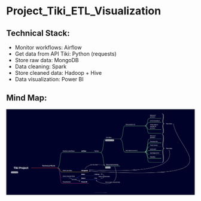 # Project_Tiki_ETL_Visualization
## Technical Stack:
+ Monitor workflows: Airflow
+ Get data from API Tiki: Python (requests)
+ Store raw data: MongoDB
+ Data cleaning: Spark
+ Store cleaned data: Hadoop + Hive
+ Data visualization: Power BI
## Mind Map:
<p align = 'center'><img src="mindmap/Tiki_Project.png" alt="Italian Trulli"></p>
